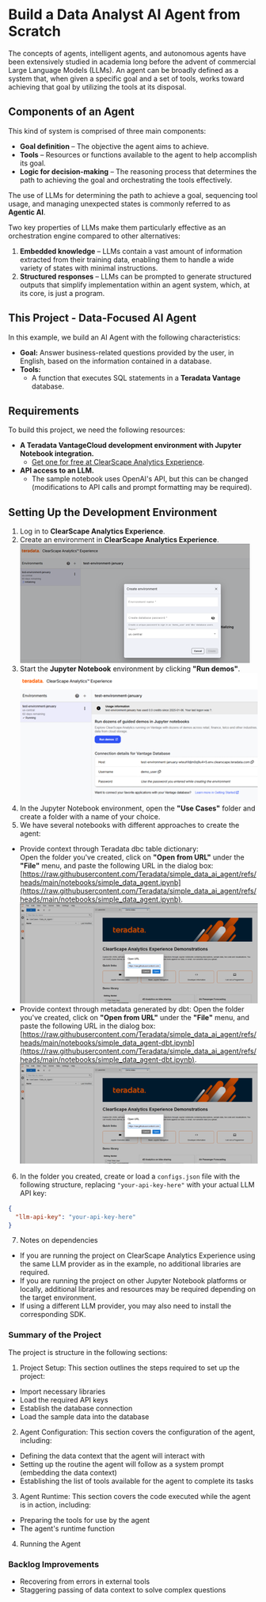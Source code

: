 # Build a Data Analyst AI Agent from Scratch  

The concepts of agents, intelligent agents, and autonomous agents have been extensively studied in academia long before the advent of commercial Large Language Models (LLMs). An agent can be broadly defined as a system that, when given a specific goal and a set of tools, works toward achieving that goal by utilizing the tools at its disposal.  

## Components of an Agent  
This kind of system is comprised of three main components:  
- **Goal definition** – The objective the agent aims to achieve.  
- **Tools** – Resources or functions available to the agent to help accomplish its goal.  
- **Logic for decision-making** – The reasoning process that determines the path to achieving the goal and orchestrating the tools effectively.  

The use of LLMs for determining the path to achieve a goal, sequencing tool usage, and managing unexpected states is commonly referred to as **Agentic AI**.  

Two key properties of LLMs make them particularly effective as an orchestration engine compared to other alternatives:  
1. **Embedded knowledge** – LLMs contain a vast amount of information extracted from their training data, enabling them to handle a wide variety of states with minimal instructions.  
2. **Structured responses** – LLMs can be prompted to generate structured outputs that simplify implementation within an agent system, which, at its core, is just a program.  

## This Project - Data-Focused AI Agent  

In this example, we build an AI Agent with the following characteristics:  

- **Goal:** Answer business-related questions provided by the user, in English, based on the information contained in a database.  
- **Tools:**  
  - A function that executes SQL statements in a **Teradata Vantage** database.  

## Requirements  

To build this project, we need the following resources:  

- **A Teradata VantageCloud development environment with Jupyter Notebook integration.**  
  - [Get one for free at ClearScape Analytics Experience](https://www.teradata.com/getting-started/demos/clearscape-analytics?utm_campaign=gbl-clearscape-analytics-devrel&utm_content=demo&utm_id=7016R000001n3bCQAQ).  
- **API access to an LLM.**  
  - The sample notebook uses OpenAI's API, but this can be changed (modifications to API calls and prompt formatting may be required).  

## Setting Up the Development Environment  

1. Log in to **ClearScape Analytics Experience**.  
2. Create an environment in **ClearScape Analytics Experience**.
![ClearScape Analytics Experience environment creation](./graphics/create_environment.png)
3. Start the **Jupyter Notebook** environment by clicking **"Run demos"**.
![ClearScape Analytics Experience run demo](./graphics/run_jupyter.png)  
4. In the Jupyter Notebook environment, open the **"Use Cases"** folder and create a folder with a name of your choice.
5. We have several notebooks with different approaches to create the agent:
* Provide context through Teradata dbc table dictionary:  
Open the folder you've created, click on **"Open from URL"** under the **"File"** menu, and paste the following URL in the dialog box: 
[https://raw.githubusercontent.com/Teradata/simple_data_ai_agent/refs/heads/main/notebooks/simple_data_agent.ipynb](https://raw.githubusercontent.com/Teradata/simple_data_ai_agent/refs/heads/main/notebooks/simple_data_agent.ipynb). 
![ClearScape Analytics Experience load notebook](./graphics/load_notebook.png)
* Provide context through metadata generated by dbt:
Open the folder you've created, click on **"Open from URL"** under the **"File"** menu, and paste the following URL in the dialog box: 
[https://raw.githubusercontent.com/Teradata/simple_data_ai_agent/refs/heads/main/notebooks/simple_data_agent-dbt.ipynb](https://raw.githubusercontent.com/Teradata/simple_data_ai_agent/refs/heads/main/notebooks/simple_data_agent-dbt.ipynb). 
![ClearScape Analytics Experience load notebook](./graphics/load_notebook.png)
6. In the folder you created, create or load a `configs.json` file with the following structure, replacing `"your-api-key-here"` with your actual LLM API key:  
```json
{
  "llm-api-key": "your-api-key-here"
}
```
7. Notes on dependencies
* If you are running the project on ClearScape Analytics Experience using the same LLM provider as in the example, no additional libraries are required.
* If you are running the project on other Jupyter Notebook platforms or locally, additional libraries and resources may be required depending on the target environment.
* If using a different LLM provider, you may also need to install the corresponding SDK.


### Summary of the Project
The project is structure in the following sections:
1. Project Setup: This section outlines the steps required to set up the project:  
- Import necessary libraries  
- Load the required API keys  
- Establish the database connection  
- Load the sample data into the database  

2. Agent Configuration: This section covers the configuration of the agent, including:  
* Defining the data context that the agent will interact with  
* Setting up the routine the agent will follow as a system prompt (embedding the data context)  
* Establishing the list of tools available for the agent to complete its tasks

3. Agent Runtime: This section covers the code executed while the agent is in action, including:
* Preparing the tools for use by the agent
* The agent's runtime function

4. Running the Agent

### Backlog Improvements
- Recovering from errors in external tools
- Staggering passing of data context to solve complex questions
